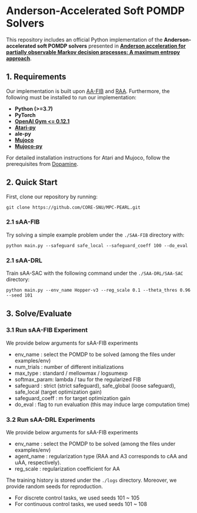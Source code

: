 Anderson-Accelerated Soft POMDP Solvers
====================================================

This repository includes an official Python implementation of the **Anderson-accelerated soft POMDP solvers** presented in **[Anderson acceleration for partially observable Markov decision processes: A maximum entropy approach](https://www.sciencedirect.com/science/article/abs/pii/S0005109824000499)**.



## 1. Requirements
Our implementation is built upon [AA-FIB](https://github.com/CORE-SNU/AA-FIB.git) and [RAA](https://github.com/shiwj16/raa-drl). Furthermore, the following must be installed to run our implementation:
- **Python (>=3.7)**
- **PyTorch**
- **[OpenAI Gym <= 0.12.1](https://github.com/openai/gym.git)**
- **[Atari-py](https://github.com/openai/atari-py.git)**
- **ale-py**
- **[Mujoco](https://github.com/openai/mujoco-py#install-mujoco)**
- **[Mujoco-py](https://github.com/openai/mujoco-py.git)**

For detailed installation instructions for Atari and Mujoco, follow the prerequisites from [Dopamine](https://github.com/google/dopamine.git).




## 2. Quick Start
First, clone our repository by running:
```
git clone https://github.com/CORE-SNU/MPC-PEARL.git
```
### 2.1 sAA-FIB
Try solving a simple example problem under the `./SAA-FIB` directory with:
```
python main.py --safeguard safe_local --safeguard_coeff 100 --do_eval
```
### 2.1 sAA-DRL
Train sAA-SAC with the following command under the `./SAA-DRL/SAA-SAC` directory:
```
python main.py --env_name Hopper-v3 --reg_scale 0.1 --theta_thres 0.96 --seed 101
```



## 3. Solve/Evaluate
### 3.1 Run sAA-FIB Experiment
We provide below arguments for sAA-FIB experiments
- env_name : select the POMDP to be solved (among the files under examples/env)
- num_trials : number of different initializations
- max_type : standard / mellowmax / logsumexp
- softmax_param: lambda / tau for the regularized FIB
- safeguard : strict (strict safeguard), safe_global (loose safeguard), safe_local (target optimization gain)
- safeguard_coeff : m for target optimization gain
- do_eval : flag to run evaluation (this may induce large computation time)


### 3.2 Run sAA-DRL Experiments
We provide below arguments for sAA-FIB experiments
- env_name : select the POMDP to be solved (among the files under examples/env)
- agent_name : regularization type (RAA and A3 corresponds to cAA and uAA, respectively).
- reg_scale : regularization coefficient for AA

The training history is stored under the `./logs` directory.
Moreover, we provide random seeds for reproduction.
- For discrete control tasks, we used seeds 101 ~ 105
- For continuous control tasks, we used seeds 101 ~ 108
